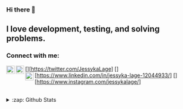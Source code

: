### Hi there 👋



## I love development, testing, and solving problems.

### Connect with me:

[<img align="left" alt="Jessyka | Twitter" width="22px" src="https://cdn.jsdelivr.net/npm/simple-icons@v3/icons/twitter.svg" />][https://twitter.com/JessykaLage]
[<img align="left" alt="Jessyka | LinkedIn" width="22px" src="https://cdn.jsdelivr.net/npm/simple-icons@v3/icons/linkedin.svg" />][https://www.linkedin.com/in/jessyka-lage-12044933/]
[<img align="left" alt="Jessyka | Instagram" width="22px" src="https://cdn.jsdelivr.net/npm/simple-icons@v3/icons/instagram.svg" />][https://www.instagram.com/jessykalage/]

<br />

<details>
  <summary>:zap: Github Stats</summary>

  <img align="center" alt="Jessyka's Github Stats" src="https://github-readme-stats.vercel.app/api?username=jessyka&show_icons=true&theme=dracula" />

</details>

